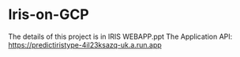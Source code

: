 # Iris-on-GCP
The details of this project is in IRIS WEBAPP.ppt
The Application API: https://predictiristype-4il23ksazq-uk.a.run.app
